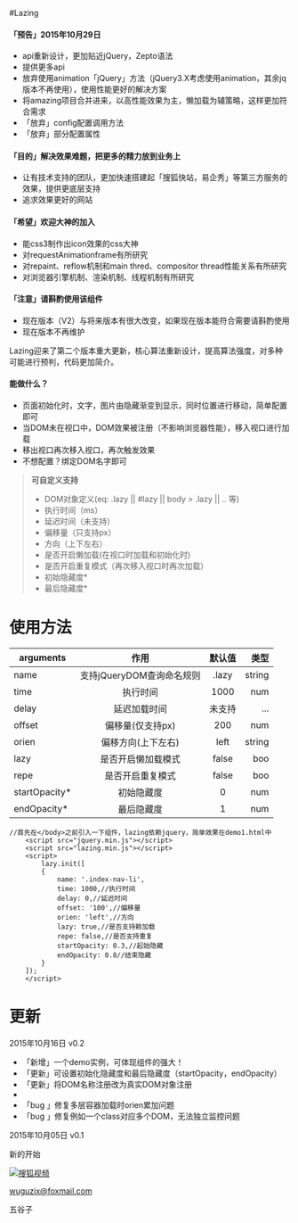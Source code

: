 #Lazing

####   「预告」2015年10月29日   ####
*   api重新设计，更加贴近jQuery，Zepto语法
*   提供更多api
*   放弃使用animation「jQuery」方法（jQuery3.X考虑使用animation，其余jq版本不再使用），使用性能更好的解决方案
*   将amazing项目合并进来，以高性能效果为主，懒加载为辅策略，这样更加符合需求
*   「放弃」config配置调用方法
*   「放弃」部分配置属性

####   「目的」解决效果难题，把更多的精力放到业务上   ####
*   让有技术支持的团队，更加快速搭建起「搜狐快站，易企秀」等第三方服务的效果，提供更底层支持
*   追求效果更好的网站

####   「希望」欢迎大神的加入   ####
*   能css3制作出icon效果的css大神
*   对requestAnimationframe有所研究
*   对repaint、reflow机制和main thred、compositor thread性能关系有所研究
*   对浏览器引擎机制、渲染机制、线程机制有所研究

####   「注意」请斟酌使用该组件   ####
*   现在版本（V2）与将来版本有很大改变，如果现在版本能符合需要请斟酌使用
*   现在版本不再维护


Lazing迎来了第二个版本重大更新，核心算法重新设计，提高算法强度，对多种可能进行预判，代码更加简介。


####	能做什么？ ####
*	页面初始化时，文字，图片由隐藏渐变到显示，同时位置进行移动，简单配置即可
*	当DOM未在视口中，DOM效果被注册（不影响浏览器性能），移入视口进行加载
*	移出视口再次移入视口，再次触发效果
*	不想配置？绑定DOM名字即可

> **可自定义支持**
> 
> - DOM对象定义(eq: .lazy || #lazy || body > .lazy || .. 等)
> - 执行时间（ms）
> - 延迟时间（未支持）
> - 偏移量（只支持px）
> - 方向（上下左右）
> - 是否开启懒加载(在视口时加载和初始化时)
> - 是否开启重复模式（再次移入视口时再次加载）
> - 初始隐藏度*
> - 最后隐藏度*

使用方法
====

| arguments   | 作用  | 默认值 | 类型   | 
| ------- | :----: | :---: | ---: |
| name  |  支持jQueryDOM查询命名规则  | .lazy |  string    |
| time   | 执行时间 | 1000   |  num  |
| delay   | 延迟加载时间 | 未支持   |  ...  |
| offset  |  偏移量(仅支持px)  |  200  |  num |
| orien  |  偏移方向(上下左右)  |  left  |  string |
| lazy  |  是否开启懒加载模式  |  false  |  boo |
| repe  |  是否开启重复模式  |  false  |  boo |
| startOpacity* | 初始隐藏度 | 0 | num |
| endOpacity* | 最后隐藏度 | 1 | num |

```
//首先在</body>之前引入一下组件，lazing依赖jquery，简单效果在demo1.html中
	<script src="jquery.min.js"></script>
	<script src="lazing.min.js"></script>
	<script>
		lazy.init([
        {
            name: '.index-nav-li',
            time: 1000,//执行时间
            delay: 0,//延迟时间
            offset: '100',//偏移量
            orien: 'left',//方向
            lazy: true,//是否支持赖加载
            repe: false,//是否支持重复
            startOpacity: 0.3,//起始隐藏
            endOpacity: 0.8//结束隐藏
        }
    ]);  
	</script>

```

更新
======
2015年10月16日 v0.2

*	「新增」一个demo实例，可体现组件的强大！
*	「更新」可设置初始化隐藏度和最后隐藏度（startOpacity，endOpacity）
*	「更新」将DOM名称注册改为真实DOM对象注册
*	
* 「bug 」修复多层容器加载时orien累加问题
* 「bug 」修复例如一个class对应多个DOM，无法独立监控问题 


2015年10月05日 v0.1

新的开始


[![](http://image.jobcn.com/images/hr/2014/6/210048_4.jpg '搜狐视频')](http://tv.sohu.com/)


wuguzix@foxmail.com

五谷子

